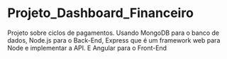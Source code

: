 # Projeto_Dashboard_Financeiro
Projeto sobre ciclos de pagamentos. Usando MongoDB para o banco de dados, Node.js para o Back-End, Express que é um framework web para Node e implementar a API. E Angular para o Front-End
